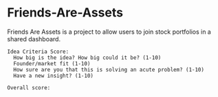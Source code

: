 # Friends-Are-Assets
Friends Are Assets is a project to allow users to join stock portfolios in a shared dashboard.

```
Idea Criteria Score:
  How big is the idea? How big could it be? (1-10)
  Founder/market fit (1-10)
  How sure are you that this is solving an acute problem? (1-10)
  Have a new insight? (1-10)
  
Overall score: 
```
